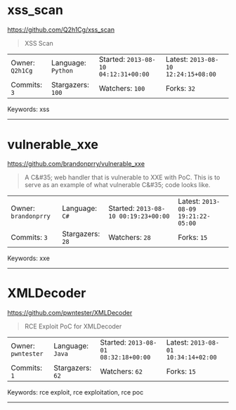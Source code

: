 # xss_scan

https://github.com/Q2h1Cg/xss_scan
<blockquote>
XSS Scan
</blockquote>

<table><tr>
<tr><td>Owner: <code>Q2h1Cg</code></td>
    <td>Language: <code>Python</code></td>
    <td>Started: <code>2013-08-10 04:12:31+00:00</code></td>
    <td>Latest: <code>2013-08-10 12:24:15+08:00</code></td></tr>
<tr><td>Commits: <code>3</code></td>
    <td>Stargazers: <code>100</code></td>
    <td>Watchers: <code>100</code></td>
    <td>Forks: <code>32</code></td></tr>
</table>
Keywords: xss

---

# vulnerable_xxe

https://github.com/brandonprry/vulnerable_xxe
<blockquote>
A C&amp;&#35;35; web handler that is vulnerable to XXE with PoC. This is to serve as an example of what vulnerable C&amp;&#35;35; code looks like.
</blockquote>

<table><tr>
<tr><td>Owner: <code>brandonprry</code></td>
    <td>Language: <code>C#</code></td>
    <td>Started: <code>2013-08-10 00:19:23+00:00</code></td>
    <td>Latest: <code>2013-08-09 19:21:22-05:00</code></td></tr>
<tr><td>Commits: <code>3</code></td>
    <td>Stargazers: <code>28</code></td>
    <td>Watchers: <code>28</code></td>
    <td>Forks: <code>15</code></td></tr>
</table>
Keywords: xxe

---

# XMLDecoder

https://github.com/pwntester/XMLDecoder
<blockquote>
RCE Exploit PoC for XMLDecoder
</blockquote>

<table><tr>
<tr><td>Owner: <code>pwntester</code></td>
    <td>Language: <code>Java</code></td>
    <td>Started: <code>2013-08-01 08:32:18+00:00</code></td>
    <td>Latest: <code>2013-08-01 10:34:14+02:00</code></td></tr>
<tr><td>Commits: <code>1</code></td>
    <td>Stargazers: <code>62</code></td>
    <td>Watchers: <code>62</code></td>
    <td>Forks: <code>15</code></td></tr>
</table>
Keywords: rce exploit, rce exploitation, rce poc

---

